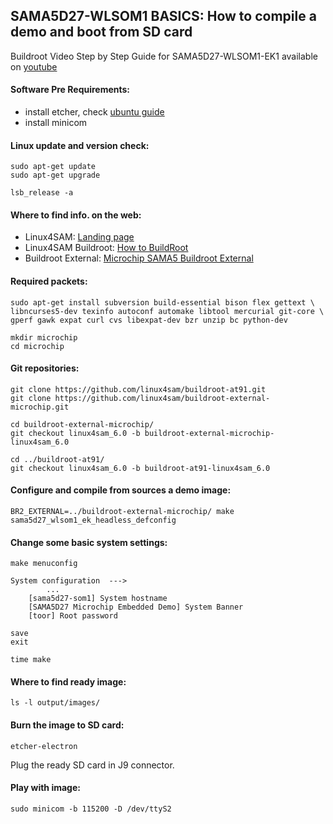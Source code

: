 ## SAMA5D27-WLSOM1 BASICS: How to compile a demo and boot from SD card

Buildroot Video Step by Step Guide for SAMA5D27-WLSOM1-EK1 available on [youtube](https://www.youtube.com/) 

#### Software Pre Requirements:
- install etcher, check [ubuntu guide](https://github.com/balena-io/etcher) 
- install minicom

#### Linux update and version check:
```
sudo apt-get update
sudo apt-get upgrade

lsb_release -a 
```

#### Where to find info. on the web:
- Linux4SAM: [Landing page](https://www.at91.com/linux4sam/bin/view/Linux4SAM)
- Linux4SAM Buildroot: [How to BuildRoot](https://www.at91.com/linux4sam/bin/view/Linux4SAM/BuildRootBuild)
- Buildroot External: [Microchip SAMA5 Buildroot External](https://github.com/linux4sam/buildroot-external-microchip/)

#### Required packets:
```
sudo apt-get install subversion build-essential bison flex gettext \
libncurses5-dev texinfo autoconf automake libtool mercurial git-core \
gperf gawk expat curl cvs libexpat-dev bzr unzip bc python-dev

mkdir microchip
cd microchip
```

#### Git repositories:
```
git clone https://github.com/linux4sam/buildroot-at91.git
git clone https://github.com/linux4sam/buildroot-external-microchip.git

cd buildroot-external-microchip/
git checkout linux4sam_6.0 -b buildroot-external-microchip-linux4sam_6.0

cd ../buildroot-at91/
git checkout linux4sam_6.0 -b buildroot-at91-linux4sam_6.0
```
#### Configure and compile from sources a demo image:
```
BR2_EXTERNAL=../buildroot-external-microchip/ make sama5d27_wlsom1_ek_headless_defconfig
```

#### Change some basic system settings: 

```
make menuconfig

System configuration  --->
        ...
    [sama5d27-som1] System hostname
    [SAMA5D27 Microchip Embedded Demo] System Banner
    [toor] Root password

save
exit

time make
```

#### Where to find ready image:
```
ls -l output/images/
```

#### Burn the image to SD card:
```
etcher-electron
```

Plug the ready SD card in J9 connector.

#### Play with image:
```
sudo minicom -b 115200 -D /dev/ttyS2
```
